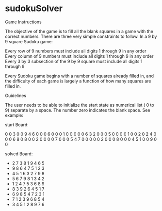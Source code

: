 # sudokuSolver
Game Instructions

The objective of the game is to fill all the blank squares in a game with the correct numbers. There are three very simple constraints to follow. In a 9 by 9 square Sudoku game:

Every row of 9 numbers must include all digits 1 through 9 in any order
Every column of 9 numbers must include all digits 1 through 9 in any order
Every 3 by 3 subsection of  the 9 by 9 square must include all digits 1 through 9

Every Sudoku game begins with a number of squares already filled in, and the difficulty of each game is largely a function of how many squares are filled in. 

  
Guidelines

The user needs to be able to initialize the start state as numerical list ( 0 to 9) separate by a space. The number zero indicates the blank space. See example: 

start Board: 

0 0 3 0 0 9 4 6 0
0 0 6 0 0 0 1 0 0
0 0 0 6 3 2 0 0 0
5 0 0 0 0 1 0 0 2
0 2 4 0 0 0 6 8 0
8 0 0 2 0 0 0 0 7
0 0 0 5 4 7 0 0 0
0 0 2 0 0 0 8 0 0
0 4 5 1 0 0 9 0 0 

solved Board:

- 2 7 3 8 1 9 4 6 5
- 9 8 6 4 7 5 1 2 3
- 4 5 1 6 3 2 7 9 8
- 5 6 7 9 8 1 3 4 2
- 1 2 4 7 5 3 6 8 9
- 8 3 9 2 6 4 5 1 7
- 6 9 8 5 4 7 2 3 1
- 7 1 2 3 9 6 8 5 4
- 3 4 5 1 2 8 9 7 6

